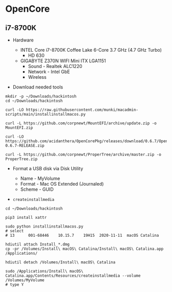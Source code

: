 # OpenCore

## i7-8700K

* Hardware
  * INTEL Core i7-8700K Coffee Lake 6-Core 3.7 GHz (4.7 GHz Turbo)
    * HD 630
  * GIGABYTE Z370N WIFI Mini ITX LGA1151
    * Sound - Realtek ALC1220
    * Network - Intel GbE
    * Wireless

* Download needed tools

```shell script
mkdir -p ~/Downloads/hackintosh
cd ~/Downloads/hackintosh

curl -LO https://raw.githubusercontent.com/munki/macadmin-scripts/main/installinstallmacos.py

curl -L https://github.com/corpnewt/MountEFI/archive/update.zip -o MountEFI.zip

curl -LO https://github.com/acidanthera/OpenCorePkg/releases/download/0.6.7/OpenCore-0.6.7-RELEASE.zip

curl -L https://github.com/corpnewt/ProperTree/archive/master.zip -o ProperTree.zip

```

* Format a USB disk via Disk Utility
  * Name - MyVolume
  * Format - Mac OS Extended (Journaled)
  * Scheme - GUID

* `createinstallmedia`

```shell script
cd ~/Downloads/hackintosh

pip3 install xattr

sudo python installinstallmacos.py
# select
# 13      001-68446    10.15.7    19H15  2020-11-11  macOS Catalina

hdiutil attach Install_*.dmg
cp -pr /Volumes/Install\ macOS\ Catalina/Install\ macOS\ Catalina.app /Applications/

hdiutil detach /Volumes/Install\ macOS\ Catalina

sudo /Applications/Install\ macOS\ Catalina.app/Contents/Resources/createinstallmedia --volume /Volumes/MyVolume
# type Y

```
